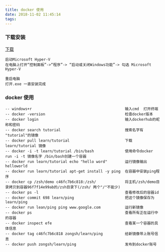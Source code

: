 ```yaml
---
title: docker 使用
date: 2018-11-02 11:45:14
tags:
---
```


### 下载安装
[下载](https://store.docker.com/editions/community/docker-ce-desktop-windows)

    启动Microsoft Hyper-V
    在电脑上打开“控制面板”->“程序”-> “启动或关闭Windows功能”-> 勾选 Microsoft Hyper-V

    重启电脑
    打开.exe 一直安装完成



### docker 使用

    -- windows+r                                          输入cmd  打开终端
    -- docker -version                                    检查docker版本 
    -- docker login                                       输入dockerhub的昵称和密码
    -- docker search tutorial                             搜索名字有 "tutorial"的镜像
    -- docker pull learn/tutorial                         下载learn/tutorial 镜像
    -- docker -i -t learn/tutorial /bin/bash              使用命令docker run -i -t 镜像名字 /bin/bash创建一个容器
    -- docker run learn/tutorial echo "hello word"        运行镜像输出helloworld
    -- docker run learn/tutorial apt-get install -y ping  在容器中安装ping程序
    -- docker cp /zsh/demo c46fc7b6c818:/zsh/             将主机/zsh/demo目录拷贝到容器96f7f14e99ab的/zsh目录下(/zsh/ 两个"/"不能少)
    -- docker ps -l                                       查看修改后的容器id
    -- docker commit 698 learn/ping                       把这个镜像保存为learn/ping
    -- docker run lean/ping ping www.google.com           运行新镜像
    -- docker ps                                          查看所有正在运行中的容器
    -- docker inspect efe                                 查看某一个容器的具体信息
    -- docker tag c46fc7b6c818 zongsh/learn/ping          给新镜像带上账号信息
    -- docker push zongsh/learn/ping                      发布到docker账号